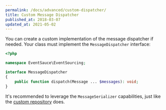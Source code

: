 ```yaml
---
permalink: /docs/advanced/custom-dispatcher/
title: Custom Message Dispatcher
published_at: 2018-03-07
updated_at: 2021-05-02
---
```


You can create a custom implementation of the message dispatcher if needed. Your
class must implement the `MessageDispatcher` interface:

```php
<?php

namespace EventSauce\EventSourcing;

interface MessageDispatcher
{
    public function dispatch(Message ... $messages): void;
}
```

It's recommended to leverage the `MessageSerializer` capabilities, just like
the [custom repository](/docs/advanced/custom-repository) does.
